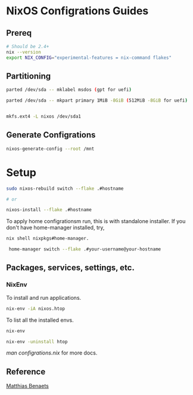 # NixOS Configrations Guides

## Prereq

```sh
# Should be 2.4+
nix --version
export NIX_CONFIG="experimental-features = nix-command flakes"

```

## Partitioning

```sh
parted /dev/sda -- mklabel msdos (gpt for uefi)

parted /dev/sda -- mkpart primary 1MiB -8GiB (512MiB -8GiB for uefi)


mkfs.ext4 -L nixos /dev/sda1
```

## Generate Configrations

```sh
nixos-generate-config --root /mnt
```

# Setup

```sh
sudo nixos-rebuild switch --flake .#hostname

# or

nixos-install --flake .#hostname

```

To apply home configrationsm run, this is with standalone installer.
If you don't have home-manager installed, try,

```sh
nix shell nixpkgs#home-manager.
```

```sh
 home-manager switch --flake .#your-username@your-hostname
```

## Packages, services, settings, etc.

### NixEnv

To install and run applications.

```sh
nix-env -iA nixos.htop
```

To list all the installed envs.

```sh
nix-env
```

```sh
nix-env -uninstall htop
```

_man configrations.nix_ for more docs.

## Reference

[Matthias Benaets](https://www.youtube.com/watch?v=AGVXJ-TIv3Y&t=1164s)
